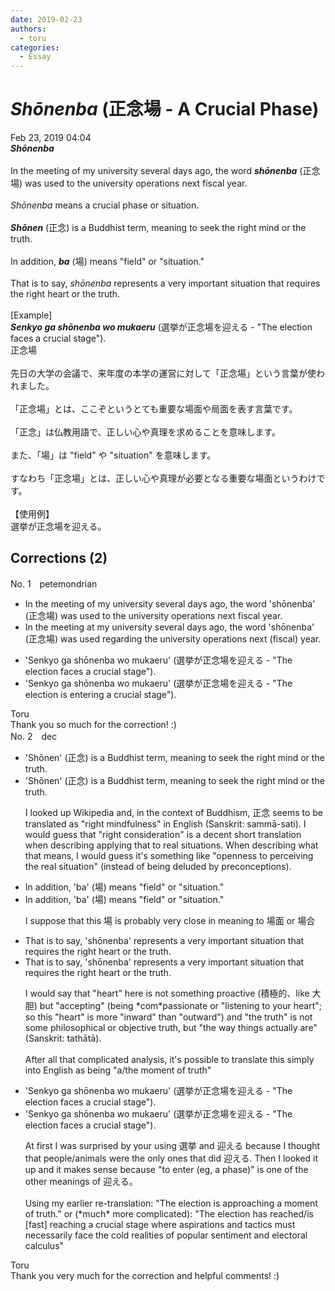 ```yaml
---
date: 2019-02-23
authors:
  - toru
categories:
  - Essay
---
```


<h1 id="subject_show"><strong><em>Shōnenba</strong></em> (正念場 - A Crucial Phase)</h1>
<div class="date">Feb 23, 2019 04:04</div>
<div id="post"><div id="body_show_ori">
<strong><em>Shōnenba</strong></em><br/><br/>In the meeting of my university several days ago, the word <strong><em>shōnenba</em></strong> (正念場) was used to the university operations next fiscal year.<br/><br/><em>Shōnenba</em> means a crucial phase or situation.<br/><br/><strong><em>Shōnen</em></strong> (正念) is a Buddhist term, meaning to seek the right mind or the truth.<br/><br/>In addition, <strong><em>ba</em></strong> (場) means "field" or "situation."<br/><br/>That is to say, <em>shōnenba</em> represents a very important situation that requires the right heart or the truth.<br/><br/>[Example]<br/><strong><em>Senkyo ga shōnenba wo mukaeru</em></strong> (選挙が正念場を迎える - "The election faces a crucial stage").
</div></div>

<!-- more -->

<div id="post_ja"><div id="body_show_mo">
正念場<br/><br/>先日の大学の会議で、来年度の本学の運営に対して「正念場」という言葉が使われました。<br/><br/>「正念場」とは、ここぞというとても重要な場面や局面を表す言葉です。<br/><br/>「正念」は仏教用語で、正しい心や真理を求めることを意味します。<br/><br/>また、「場」は "field" や "situation" を意味します。<br/><br/>すなわち「正念場」とは、正しい心や真理が必要となる重要な場面というわけです。<br/><br/>【使用例】<br/>選挙が正念場を迎える。
</div></div>

## Corrections (2)
<div id="block"><div class="first_name"> No. 1　<span class="just_name">petemondrian</span></div><div id="block2">
<ul class="correction_field">
<li class="incorrect">In the meeting of my university several days ago, the word 'shōnenba' (正念場) was used to the university operations next fiscal year.</li>
<li class="corrected correct">
In the meeting <span class="f_blue">at </span>my university several days ago, the word 'shōnenba' (正念場) was used <span class="f_blue">regarding </span>the university operations next <span class="f_gray">(fiscal) </span>year.
</li>
</ul>
<ul class="correction_field">
<li class="incorrect">'Senkyo ga shōnenba wo mukaeru' (選挙が正念場を迎える - "The election faces a crucial stage").</li>
<li class="corrected correct">
'Senkyo ga shōnenba wo mukaeru' (選挙が正念場を迎える - "The election <span class="f_blue">is entering</span> a crucial stage").
</li>
</ul>
</div><div class="name"><span class="just_name">Toru</span><br>
Thank you so much for the correction! :)
</div>
</div>
<div id="block"><div class="first_name"> No. 2　<span class="just_name">dec</span></div><div id="block2">
<ul class="correction_field">
<li class="incorrect">'Shōnen' (正念) is a Buddhist term, meaning to seek the right mind or the truth.</li>
<li class="corrected correct">
'Shōnen' (正念) is a Buddhist term, meaning to seek the right mind or the truth.
<p class="correction_comment">I looked up Wikipedia and, in the context of Buddhism, 正念 seems to be translated as "right mindfulness" in English (Sanskrit: sammā-sati). I would guess that "right consideration" is a decent short translation when describing applying that to real situations. When describing what that means, I would guess it's something like "openness to perceiving the real situation" (instead of being deluded by preconceptions).</p>
</li>
</ul>
<ul class="correction_field">
<li class="incorrect">In addition, 'ba' (場) means "field" or "situation."</li>
<li class="corrected correct">
In addition, 'ba' (場) means "field" or "situation."
<p class="correction_comment">I suppose that this 場 is probably very close in meaning to 場面 or 場合</p>
</li>
</ul>
<ul class="correction_field">
<li class="incorrect">That is to say, 'shōnenba' represents a very important situation that requires the right heart or the truth.</li>
<li class="corrected correct">
That is to say, 'shōnenba' represents a very important situation that requires the right heart or the truth.
<p class="correction_comment">I would say that "heart" here is not something proactive (積極的、like 大胆) but "accepting" (being *com*passionate or "listening to your heart"; so this "heart" is more "inward" than "outward") and "the truth" is not some philosophical or objective truth, but "the way things actually are" (Sanskrit: tathātā).<br/><br/>After all that complicated analysis, it's possible to translate this simply into English as being "a/the moment of truth"</p>
</li>
</ul>
<ul class="correction_field">
<li class="incorrect">'Senkyo ga shōnenba wo mukaeru' (選挙が正念場を迎える - "The election faces a crucial stage").</li>
<li class="corrected correct">
'Senkyo ga shōnenba wo mukaeru' (選挙が正念場を迎える - "The election faces a crucial stage").
<p class="correction_comment">At first I was surprised by your using 選挙 and 迎える because I thought that people/animals were the only ones that did 迎える. Then I looked it up and it makes sense because "to enter (eg, a phase)" is one of the other meanings of 迎える。<br/><br/>Using my earlier re-translation: "The election is approaching a moment of truth." or (*much* more complicated): "The election has reached/is [fast] reaching a crucial stage where aspirations and tactics must necessarily face the cold realities of popular sentiment and electoral calculus"</p>
</li>
</ul>
</div><div class="name"><span class="just_name">Toru</span><br>
Thank you very much for the correction and helpful comments! :)
</div>
</div>
